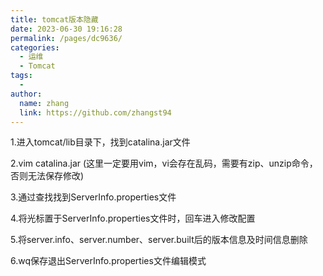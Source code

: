 ```yaml
---
title: tomcat版本隐藏
date: 2023-06-30 19:16:28
permalink: /pages/dc9636/
categories:
  - 运维
  - Tomcat
tags:
  - 
author: 
  name: zhang
  link: https://github.com/zhangst94
---
```

1.进入tomcat/lib目录下，找到catalina.jar文件

2.vim catalina.jar (这里一定要用vim，vi会存在乱码，需要有zip、unzip命令，否则无法保存修改)

3.通过查找找到ServerInfo.properties文件

4.将光标置于ServerInfo.properties文件时，回车进入修改配置

5.将server.info、server.number、server.built后的版本信息及时间信息删除

6.wq保存退出ServerInfo.properties文件编辑模式